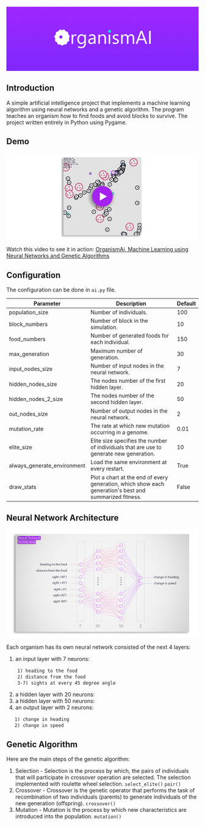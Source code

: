 ![banner](resources/banner.jpg)

## Introduction

A simple artificial intelligence project that implements a machine learning 
algorithm using neural networks and a genetic algorithm.
The program teaches an organism how to find foods and avoid blocks to survive.
The project written entirely in Python using Pygame. 

## Demo

[![demo video](resources/organism_video.gif)](https://www.youtube.com/watch?v=DfSsdsgfGEs)

Watch this video to see it in action: [OrganismAi, Machine Learning using Neural Networks and Genetic Algorithms](https://www.youtube.com/watch?v=DfSsdsgfGEs)

## Configuration

The configuration can be done in `ai.py` file.

Parameter   | Description	| Default	
------------- | ------------------------- | ------------------------- 
population_size	| Number of individuals.    | 100
block_numbers	| Number of block in the simulation.    | 10
food_numbers	| Number of generated foods for each individual.    | 150
max_generation	| Maximum number of generation.    | 30
input_nodes_size	| Number of input nodes in the neural network.    | 7
hidden_nodes_size	| The nodes number of the first hidden layer.    | 20
hidden_nodes_2_size	|  The nodes number of the second hidden layer.    | 50
out_nodes_size	| Number of output nodes in the neural network.    | 2
mutation_rate	| The rate at which new mutation occurring in a genome.    | 0.01
elite_size	| Elite size specifies the number of individuals that are use to generate new generation.     | 10
always_generate_environment	| Load the same environment at every restart.    | True
draw_stats	| Plot a chart at the end of every generation, which show each generation's best and summarized fitness.    | False

## Neural Network Architecture

[![neural network](resources/neuralnetwork.png)](resources/neuralnetwork.png)

Each organism has its own neural network consisted of the next 4 layers:

1. an input layer with 7 neurons:
 ```
     1) heading to the food
     2) distance from the food
     3-7) sights at every 45 degree angle
 ```
2. a hidden layer with 20 neurons:
3. a hidden layer with 50 neurons:
4. an output layer with 2 neurons:
  ```
     1) change in heading
     2) change in speed
 ``` 
 
## Genetic Algorithm

Here are the main steps of the genetic algorithm:

1. Selection - Selection is the process by which, the pairs of individuals that will participate in crossover operation are
selected. The selection implemented with roulette wheel selection. `select_elite()` `pair()` 
2. Crossover - Crossover is the genetic operator that performs the
task of recombination of two individuals (parents) to
generate individuals of the new generation (offspring).  `crossover()`
3. Mutation - Mutation is the process by which new characteristics
are introduced into the population. `mutation()`